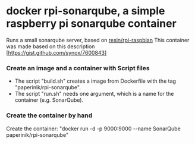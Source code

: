 # docker rpi-sonarqube, a simple raspberry pi sonarqube container
Runs a small sonarqube server, based on [resin/rpi-raspbian](https://hub.docker.com/r/resin/rpi-raspbian/)
This container was made based on this description [https://gist.github.com/synox/7600843]

### Create an image and a container with Script files
- The script "build.sh" creates a image from Dockerfile with the tag "paperinik/rpi-sonarqube". 
- The script "run.sh" needs one argument, which is a name for the container (e.g. SonarQube). 

### Create the container by hand
Create the container: 
"docker run -d -p 9000:9000 --name SonarQube paperinik/rpi-sonarqube"
